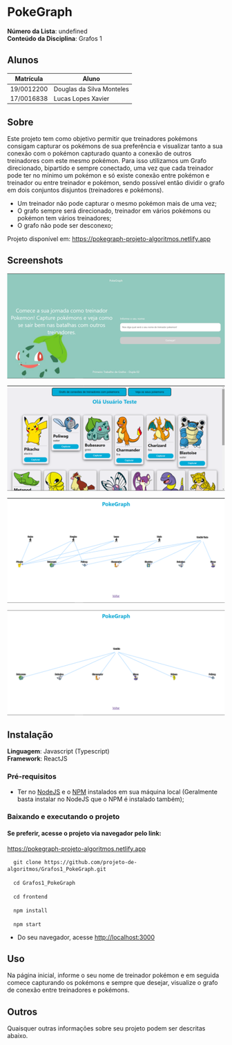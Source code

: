 # PokeGraph

**Número da Lista**: undefined<br>
**Conteúdo da Disciplina**: Grafos 1<br>

## Alunos
|Matrícula | Aluno |
| -- | -- |
| 19/0012200  | Douglas da Silva Monteles |
| 17/0016838  |  Lucas Lopes Xavier |

## Sobre 
Este projeto tem como objetivo permitir que treinadores pokémons consigam capturar os pokémons de sua preferência e visualizar tanto a sua conexão com o pokémon capturado quanto a conexão de outros treinadores com este mesmo pokémon. Para isso utilizamos um Grafo direcionado, bipartido e sempre conectado, uma vez que cada treinador pode ter no mínimo um pokémon e só existe conexão entre pokémon e treinador ou entre treinador e pokémon, sendo possível então dividir o grafo em dois conjuntos disjuntos (treinadores e pokémons).

- Um treinador não pode capturar o mesmo pokémon mais de uma vez;
- O grafo sempre será direcionado, treinador em vários pokémons ou pokémon tem vários treinadores;
- O grafo não pode ser desconexo;

Projeto disponível em: <a href="https://pokegraph-projeto-algoritmos.netlify.app">https://pokegraph-projeto-algoritmos.netlify.app</a>

## Screenshots

![Tela Inicial](img/Tela01.png)

![Tela Inicial](img/Tela02.png)

![Tela Inicial](img/Tela03.png)

![Tela Inicial](img/Tela04.png)

## Instalação 
**Linguagem**: Javascript (Typescript)<br>
**Framework**: ReactJS<br>

### Pré-requisitos
- Ter no <a href="https://nodejs.org/en/" target="_blank">NodeJS</a> e o <a href="https://www.npmjs.com/" target="_blank">NPM</a> instalados em sua máquina local (Geralmente basta instalar no NodeJS que o NPM é instalado também);

### Baixando e executando o projeto

#### Se preferir, acesse o projeto via navegador pelo link:

<a href="https://pokegraph-projeto-algoritmos.netlify.app">https://pokegraph-projeto-algoritmos.netlify.app</a>

  ```
    git clone https://github.com/projeto-de-algoritmos/Grafos1_PokeGraph.git

    cd Grafos1_PokeGraph
    
    cd frontend

    npm install

    npm start    
  ```

- Do seu navegador, acesse <a href="http://localhost:3000">http://localhost:3000</a>

## Uso 
Na página inicial, informe o seu nome de treinador pokémon e em seguida comece capturando os pokémons e sempre que desejar, visualize o grafo de conexão entre treinadores e pokémons.

## Outros 
Quaisquer outras informações sobre seu projeto podem ser descritas abaixo.




